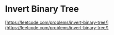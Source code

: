 Invert Binary Tree
========

[https://leetcode.com/problems/invert-binary-tree/](https://leetcode.com/problems/invert-binary-tree/)